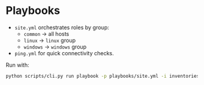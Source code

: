 # Playbooks

- `site.yml` orchestrates roles by group:
  - `common` → all hosts
  - `linux`  → `linux` group
  - `windows` → `windows` group
- `ping.yml` for quick connectivity checks.

Run with:
```bash
python scripts/cli.py run playbook -p playbooks/site.yml -i inventories/dev/hosts.yml
```
